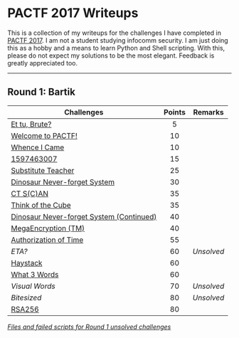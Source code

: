 # PACTF 2017 Writeups

This is a collection of my writeups for the challenges I have completed in [PACTF 2017](https://2017.pactf.com).
I am not a student studying infocomm security. I am just doing this as a hobby and a means to learn Python and Shell scripting. With this, please do not expect my solutions to be the most elegant. Feedback is greatly appreciated too.

---

## Round 1: Bartik

Challenges                                         | Points | Remarks
---------------------------------------------------|:---:| ---
[Et tu, Brute?][A1]                                |  5  |
[Welcome to PACTF!][A2]                            |  10 |
[Whence I Came][A3]                                |  10 |
[1597463007][A4]                                   |  15 |
[Substitute Teacher][A5]                           |  25 |
[Dinosaur Never-forget System][A6]                 |  30 |
[CT S(C)AN][A7]                                    |  35 |
[Think of the Cube][A8]                            |  35 |
[Dinosaur Never-forget System (Continued)][A9]     |  40 |
[MegaEncryption (TM)][A10]                         |  40 |
[Authorization of Time][A11]                       |  55 |
*ETA?*                                             |  60 | *Unsolved* 
[Haystack][A13]                                    |  60 |
[What 3 Words][A14]                                |  60 |
*Visual Words*                                     |  70 | *Unsolved* 
*Bitesized*                                        |  80 | *Unsolved* 
[RSA256][A17]                                      |  80 |

*[Files and failed scripts for Round 1 unsolved challenges][AU]*

[A1]: Round-1_Bartik/Et_tu_Brute
[A2]: Round-1_Bartik/Welcome_to_PACTF
[A3]: Round-1_Bartik/Whence_I_Came
[A4]: Round-1_Bartik/1597463007
[A5]: Round-1_Bartik/Substitute_Teacher
[A6]: Round-1_Bartik/Dinosaur_Never-forget_System
[A7]: Round-1_Bartik/CT_SCAN
[A8]: Round-1_Bartik/Think_of_the_Cube
[A9]: Round-1_Bartik/Dinosaur_Never-forget_System_Continued
[A10]: Round-1_Bartik/MegaEncryption
[A11]: Round-1_Bartik/Authorization_of_Time

[A13]: Round-1_Bartik/Haystack
[A14]: Round-1_Bartik/What_3_Words

[A17]: Round-1_Bartik/RSA256

[AU]: Round-1_Bartik/Unsolved

